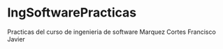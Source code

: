# IngSoftwarePracticas
Practicas del curso de ingenieria de software
Marquez Cortes Francisco Javier
